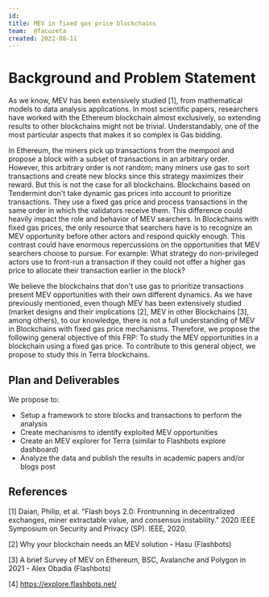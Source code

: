 ```yaml
---
id: 
title: MEV in fixed gas price blockchains
team:  @facuzeta
created: 2022-08-11
---
```


# Background and Problem Statement

As we know, MEV has been extensively studied [1], from mathematical models to data analysis applications. In most scientific papers, researchers have worked with the Ethereum blockchain almost exclusively, so extending results to other blockchains might not be trivial. Understandably, one of the most particular aspects that makes it so complex is Gas bidding.

In Ethereum, the miners pick up transactions from the mempool and propose a block with a subset of transactions in an arbitrary order. However, this arbitrary order is not random; many miners use gas to sort transactions and create new blocks since this strategy maximizes their reward. But this is not the case for all blockchains. Blockchains based on Tendermint don't take dynamic gas prices into account to prioritize transactions. They use a fixed gas price and process transactions in the same order in which the validators receive them. This difference could heavily impact the role and behavior of MEV searchers. In Blockchains with fixed gas prices, the only resource that searchers have is to recognize an MEV opportunity before other actors and respond quickly enough. This contrast could have enormous repercussions on the opportunities that MEV searchers choose to pursue. For example: What strategy do non-privileged actors use to front-run a transaction if they could not offer a higher gas price to allocate their transaction earlier in the block? 

We believe the blockchains that don't use gas to prioritize transactions present MEV opportunities with their own different dynamics. As we have previously mentioned, even though MEV has been extensively studied  (market designs and their implications [2], MEV in other Blockchains [3], among others), to our knowledge, there is not a full understanding of MEV in Blockchains with fixed gas price mechanisms. Therefore, we propose the following general objective of this FRP: To study the MEV opportunities in a blockchain using a fixed gas price. To contribute to this general object, we propose to study this in Terra blockchains.

## Plan and Deliverables

We propose to:

- Setup a framework to store blocks and transactions to perform the analysis
- Create mechanisms to identify exploited MEV opportunities
- Create an MEV explorer for Terra (similar to Flashbots explore dashboard)
- Analyze the data and publish the results in academic papers and/or blogs post


## References

[1] Daian, Philip, et al. "Flash boys 2.0: Frontrunning in decentralized exchanges, miner extractable value, and consensus instability." 2020 IEEE Symposium on Security and Privacy (SP). IEEE, 2020.

[2] Why your blockchain needs an MEV solution - Hasu (Flashbots)

[3] A brief Survey of MEV on Ethereum, BSC, Avalanche and Polygon in 2021 - Alex Obadia (Flashbots) 

[4] https://explore.flashbots.net/ 
